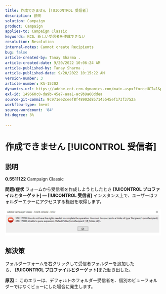 ```yaml
---
title: 作成できません [!UICONTROL 受信者]
description: 説明
solution: Campaign
product: Campaign
applies-to: Campaign Classic
keywords: KCS、新しい受信者を作成できない
resolution: Resolution
internal-notes: Cannot create Recipients
bug: false
article-created-by: Tanay Sharma .
article-created-date: 9/20/2022 10:06:24 AM
article-published-by: Tanay Sharma .
article-published-date: 9/20/2022 10:15:22 AM
version-number: 3
article-number: KA-15202
dynamics-url: https://adobe-ent.crm.dynamics.com/main.aspx?forceUCI=1&pagetype=entityrecord&etn=knowledgearticle&id=687448df-cb38-ed11-9db1-002248086735
exl-id: 149660c0-da9b-45e7-aaa1-ac9b9a60ddea
source-git-commit: 9c971ee2ceef8f48902d857145545ef173f3752a
workflow-type: tm+mt
source-wordcount: '84'
ht-degree: 3%

---
```


# 作成できません [!UICONTROL 受信者]

## 説明

<b>0.5511122</b>
Campaign Classic


<b>問題/症状</b>
フォームから受信者を作成しようとしたとき <b>[!UICONTROL プロファイルとターゲット] — [!UICONTROL 受信者]</b> インスタンス上で、ユーザーはフォルダーエラーにアクセスする権限を取得します。



![](assets/___f4809700-cd38-ed11-9db1-002248086735___.png)


## 解決策




フォルダーフォームを右クリックして受信者フォルダーを追加したら、 <b>[!UICONTROL プロファイルとターゲット]</b>また動き出した。


<b>原因：</b>
このエラーは、デフォルトのフォルダー受信者を、個別のビューフォルダーではなくビューにした場合に発生します。
